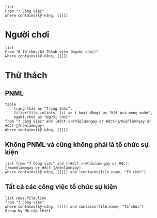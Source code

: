 
```dataview
list
From "7 Công việc" 
where contains(kỹ-năng, [[]])
```
# Người chơi
```dataview
list
From "8 Tổ chức/82 Thành viên (Người chơi)" 
where contains(kỹ-năng, [[]])
```

# Thử thách
## PNML
```dataview
table 
	trạng-thái as "Trạng thái", 
	filter(file.inlinks, (i) => i.hoạt-động) as "Kết quả mong muốn",
	người-chơi as "Người chơi"
from "7 Công việc" and (#đct-🔥🔥Phảilàmngay or #đct-🔼/muốnlàmngay or #đct-🔼/nênlàmngay)
Where contains(kỹ-năng, [[]])
```
## Không PNML và cũng không phải là tổ chức sự kiện
```dataview
list from "7 Công việc" and !(#đct-🔥🔥Phảilàmngay or #đct-🔼/muốnlàmngay or #đct-🔼/nênlàmngay)
where contains(kỹ-năng, [[]]) and !contains(file.name, "Tổ chức")
```
## Tất cả các công việc tổ chức sự kiện
```dataview
list rows.file.link
from "7 Công việc" 
where contains(kỹ-năng, [[]]) and contains(file.name, "Tổ chức")
Group by độ-cấp-thiết
```